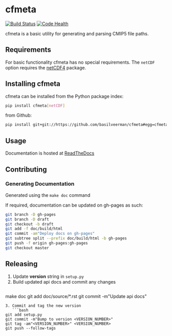 # cfmeta

[![Build Status](https://travis-ci.org/pacificclimate/cfmeta.svg?branch=master)](https://travis-ci.org/pacificclimate/cfmeta)
[![Code Health](https://landscape.io/github/pacificclimate/cfmeta/master/landscape.svg?style=flat)](https://landscape.io/github/pacificclimate/cfmeta/master)

cfmeta is a basic utility for generating and parsing CMIP5 file paths.

## Requirements

For basic functionality cfmeta has no special requirements.  The `netCDF` option requires the [netCDF4](http://unidata.github.io/netcdf4-python/) package.

## Installing cfmeta

cfmeta can be installed from the Python package index:

```bash
pip install cfmeta[netCDF]
```

from Github:

```bash
pip install git+git://https://github.com/basilveerman/cfmeta#egg=cfmeta
```

## Usage

Documentation is hosted at [ReadTheDocs](http://cfmeta.readthedocs.org/en/latest/)

## Contributing

### Generating Documentation

Generated using the `make doc` command

If required, documentation can be updated on gh-pages as such:

```bash
git branch -D gh-pages
git branch -D draft
git checkout -b draft
git add -f doc/build/html
git commit -am"Deploy docs on gh-pages"
git subtree split --prefix doc/build/html -b gh-pages
git push -f origin gh-pages:gh-pages
git checkout master
```

## Releasing

1. Update __version__ string in `setup.py`
2. Build updated api docs and commit any changes
   ```bash
make doc
git add doc/source/*.rst
git commit -m"Update api docs"
```
3. Commit and tag the new version
   ```bash
git add setup.py
git commit -m"Bump to version <VERSION_NUMBER>"
git tag -am"<VERSION_NUMBER>" <VERSION_NUMBER>
git push --follow-tags
```
